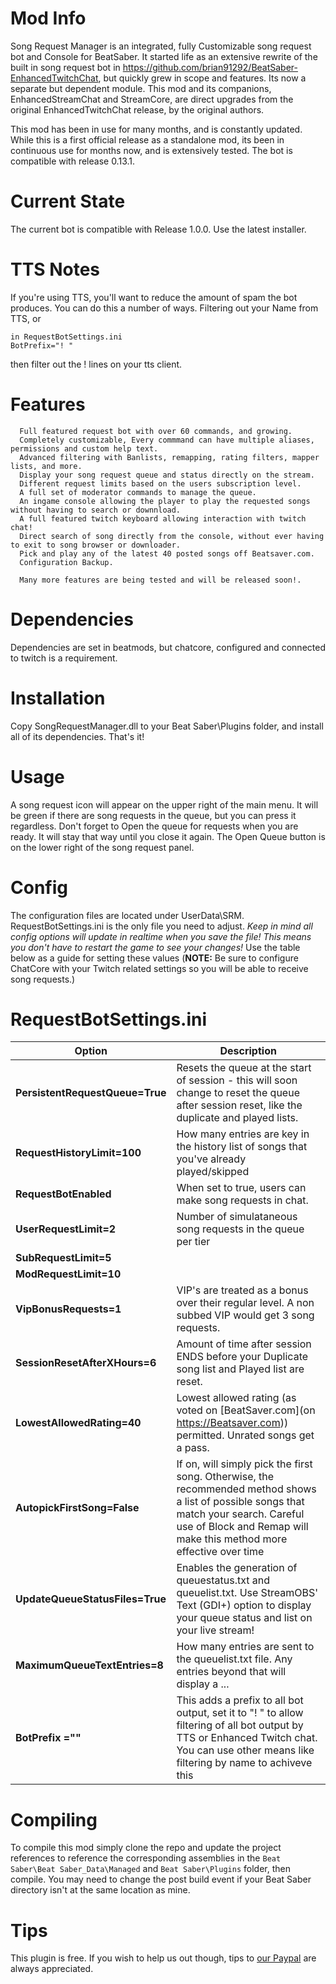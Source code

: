 # Mod Info
Song Request Manager is an integrated, fully Customizable song request bot and Console for BeatSaber. It started life as an extensive rewrite of the built in song request bot in https://github.com/brian91292/BeatSaber-EnhancedTwitchChat, but quickly grew in scope and features. Its now a separate but dependent module. This mod and its companions, EnhancedStreamChat and StreamCore, are direct upgrades from the original EnhancedTwitchChat release, by the original authors. 

This mod has been in use for many months, and is constantly updated. While this is a first official release as a standalone mod, its been in continuous use for months now, and is extensively tested. The bot is compatible with release 0.13.1. 

# Current State

The current bot is compatible with Release 1.0.0. Use the latest installer.

# TTS Notes
If you're using TTS, you'll want to reduce the amount of spam the bot produces. You can do this a number of ways. Filtering out your Name from TTS, or 
```
in RequestBotSettings.ini
BotPrefix="! "
```
then filter out the ! lines on your tts client.

# Features
```
  Full featured request bot with over 60 commands, and growing.
  Completely customizable, Every commmand can have multiple aliases, permissions and custom help text.
  Advanced filtering with Banlists, remapping, rating filters, mapper lists, and more.
  Display your song request queue and status directly on the stream.
  Different request limits based on the users subscription level.
  A full set of moderator commands to manage the queue.
  An ingame console allowing the player to play the requested songs without having to search or downnload.
  A full featured twitch keyboard allowing interaction with twitch chat!
  Direct search of song directly from the console, without ever having to exit to song browser or downloader.
  Pick and play any of the latest 40 posted songs off Beatsaver.com.
  Configuration Backup.
  
  Many more features are being tested and will be released soon!.
```
  
# Dependencies
Dependencies are set in beatmods, but chatcore, configured and connected to twitch is a requirement.
  
# Installation
Copy SongRequestManager.dll to your Beat Saber\Plugins folder, and install all of its dependencies. That's it!

# Usage
A song request icon will appear on the upper right of the main menu. It will be green if there are song requests in the queue, but you can press it regardless. Don't forget to Open the queue for requests when you are ready. It will stay that way until you close it again. The Open Queue button is on the lower right of the song request panel.

# Config
The configuration files are located under UserData\SRM. RequestBotSettings.ini is the only file you need to adjust. *Keep in mind all config options will update in realtime when you save the file! This means you don't have to restart the game to see your changes!* Use the table below as a guide for setting these values (**NOTE:** Be sure to configure ChatCore with your Twitch related settings so you will be able to receive song requests.)

# RequestBotSettings.ini
| Option | Description |
| - | - |
| **PersistentRequestQueue=True** | Resets the queue at the start of session - this will soon change to reset the queue after session reset, like the duplicate and played lists. |
| **RequestHistoryLimit=100** | How many entries are key in the history list of songs that you've already played/skipped |
| **RequestBotEnabled** | When set to true, users can make song requests in chat. |
| **UserRequestLimit=2** | Number of simulataneous song requests in the queue per tier
| **SubRequestLimit=5** |
| **ModRequestLimit=10** |
| **VipBonusRequests=1** | VIP's are treated as a bonus over their regular level. A non subbed VIP would get 3 song requests.
| **SessionResetAfterXHours=6** | Amount of time after session ENDS before your Duplicate song list and Played list are reset.
| **LowestAllowedRating=40** | Lowest allowed rating (as voted on [BeatSaver.com](on https://Beatsaver.com)) permitted. Unrated songs get a pass.|
| **AutopickFirstSong=False** | If on, will simply pick the first song. Otherwise, the recommended method shows a list of possible songs that match your search. Careful use of Block and Remap will make this method more effective over time |
| **UpdateQueueStatusFiles=True** | Enables the generation of queuestatus.txt and queuelist.txt. Use StreamOBS' Text (GDI+) option to display your queue status and list on your live stream! |
| **MaximumQueueTextEntries=8** | How many entries are sent to the queuelist.txt file. Any entries beyond that will display a ... |
| **BotPrefix =""** | This adds a prefix to all bot output, set it to "! " to allow filtering of all bot output by TTS or Enhanced Twitch chat. You can use other means like filtering by name to achiveve this |


# Compiling
To compile this mod simply clone the repo and update the project references to reference the corresponding assemblies in the `Beat Saber\Beat Saber_Data\Managed` and `Beat Saber\Plugins` folder, then compile. You may need to change the post build event if your Beat Saber directory isn't at the same location as mine.

# Tips
This plugin is free. If you wish to help us out though, tips to 
[our Paypal](https://paypal.me/sehria) are always appreciated.
